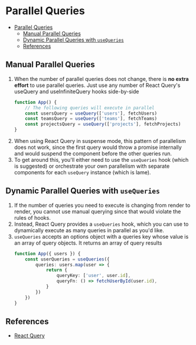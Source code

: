 
# Parallel Queries


<!-- TOC -->

- [Parallel Queries](#parallel-queries)
    - [Manual Parallel Queries](#manual-parallel-queries)
    - [Dynamic Parallel Queries with `useQueries`](#dynamic-parallel-queries-with-usequeries)
    - [References](#references)

<!-- /TOC -->


## Manual Parallel Queries
1. When the number of parallel queries does not change, there is **no extra effort** to use parallel queries. Just use any number of React Query's useQuery and useInfiniteQuery hooks side-by-side
    ```ts
    function App() {
        // The following queries will execute in parallel
        const usersQuery = useQuery(['users'], fetchUsers)
        const teamsQuery = useQuery(['teams'], fetchTeams)
        const projectsQuery = useQuery(['projects'], fetchProjects)
    }
    ```
2. When using React Query in suspense mode, this pattern of parallelism does not work, since the first query would throw a promise internally and would suspend the component before the other queries run. 
3. To get around this, you'll either need to use the `useQueries` hook (which is suggested) or orchestrate your own parallelism with separate components for each `useQuery` instance (which is lame).


## Dynamic Parallel Queries with `useQueries`
1. If the number of queries you need to execute is changing from render to render, you cannot use manual querying since that would violate the rules of hooks. 
2. Instead, React Query provides a `useQueries` hook, which you can use to dynamically execute as many queries in parallel as you'd like.
3. `useQueries` accepts an options object with a queries key whose value is an array of query objects. It returns an array of query results
    ```ts
    function App({ users }) {
        const userQueries = useQueries({
            queries: users.map(user => {
                return {
                    queryKey: ['user', user.id],
                    queryFn: () => fetchUserById(user.id),
                }
            })
        })
    }
    ```


## References
* [React Query](https://tanstack.com/query/v4/docs/guides/parallel-queries)